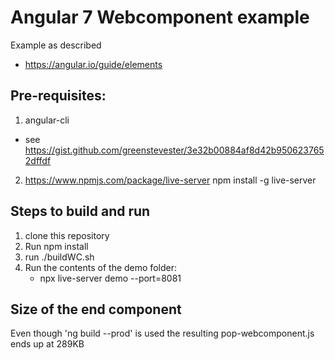 
# Angular 7 Webcomponent example

Example as described 
- https://angular.io/guide/elements

## Pre-requisites: 

1. angular-cli
- see https://gist.github.com/greenstevester/3e32b00884af8d42b9506237652dffdf

2. https://www.npmjs.com/package/live-server
npm install -g live-server

## Steps to build and run

1. clone this repository
2. Run npm install
3. run ./buildWC.sh
4. Run the contents of the demo folder: 
   - npx live-server demo --port=8081

## Size of the end component
Even though 'ng build --prod' is used the resulting pop-webcomponent.js ends up at 289KB
